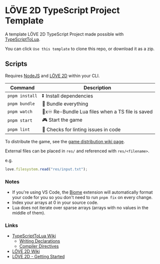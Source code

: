 # LÖVE 2D TypeScript Project Template

A template LÖVE 2D TypeScript Project made possible with [TypeScriptToLua](https://github.com/TypeScriptToLua/TypeScriptToLua).

You can click `Use this template` to clone this repo, or download it as a zip.

## Scripts

Requires [NodeJS](https://nodejs.org/en/download/) and [LÖVE 2D](https://love2d.org/) within your CLI.

| Command                | Description                                       |
| ---------------------- | --------------------------------------------------|
| `pnpm install`         | ⏬ Install dependencies                           |
| `pnpm bundle`          | 🔨 Bundle everything                              |
| `pnpm watch`           | 🔨x♾ Re-Bundle Lua files when a TS file is saved  |
| `pnpm start`           | 🎮 Start the game                                 |
| `pnpm lint`            | 💄 Checks for linting issues in code              |

To distribute the game, see the [game distribution wiki page](https://love2d.org/wiki/Game_Distribution).

External files can be placed in `res/` and referenced with `res/<filename>`.

e.g.

```ts
love.filesystem.read("res/input.txt");
```

### Notes

- If you're using VS Code, the [Biome](https://marketplace.visualstudio.com/items?itemName=biomejs.biome) extension will automatically format your code for you so you don't need to run `pnpm fix` on every change.
- Index your arrays at 0 in your source code.
- Lua does not iterate over sparse arrays (arrays with no values in the middle of them).

### Links

- [TypeScriptToLua Wiki](https://github.com/TypeScriptToLua/TypeScriptToLua/wiki)
  - [Writing Declarations](https://github.com/TypeScriptToLua/TypeScriptToLua/wiki/Writing-Declarations)
  - [Compiler Directives](https://github.com/TypeScriptToLua/TypeScriptToLua/wiki/Compiler-Directives)
- [LÖVE 2D Wiki](https://love2d.org/wiki/Main_Page)
- [LÖVE 2D - Getting Started](https://love2d.org/wiki/Getting_Started)
